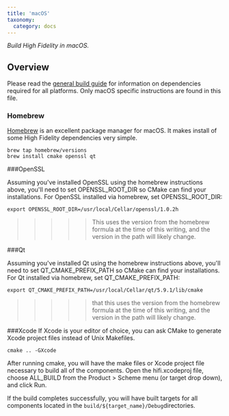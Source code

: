```yaml
---
title: 'macOS'
taxonomy:
  category: docs
---
```


*Build High Fidelity in macOS.*

## Overview

Please read the [general build guide](../build-guide) for information on dependencies required for all platforms. Only macOS specific instructions are found in this file.



### Homebrew 

[Homebrew](https://brew.sh/) is an excellent package manager for macOS. It makes install of some High Fidelity dependencies very simple.

```
brew tap homebrew/versions
brew install cmake openssl qt
```

###OpenSSL

Assuming you've installed OpenSSL using the homebrew instructions above, you'll need to set OPENSSL_ROOT_DIR so CMake can find your installations. For OpenSSL installed via homebrew, set OPENSSL_ROOT_DIR:

```
export OPENSSL_ROOT_DIR=/usr/local/Cellar/openssl/1.0.2h
```

>>>>> This uses the version from the homebrew formula at the time of this writing, and the version in the path will likely change.

###Qt 

Assuming you've installed Qt using the homebrew instructions above, you'll need to set QT_CMAKE_PREFIX_PATH so CMake can find your installations.
For Qt installed via homebrew, set QT_CMAKE_PREFIX_PATH:

``` 
export QT_CMAKE_PREFIX_PATH=/usr/local/Cellar/qt/5.9.1/lib/cmake
```


>>>>> that this uses the version from the homebrew formula at the time of this writing, and the version in the path will likely change.


###Xcode
If Xcode is your editor of choice, you can ask CMake to generate Xcode project files instead of Unix Makefiles.

```
cmake .. -GXcode

```

After running cmake, you will have the make files or Xcode project file necessary to build all of the components. Open the hifi.xcodeproj file, choose ALL_BUILD from the Product > Scheme menu (or target drop down), and click Run.

If the build completes successfully, you will have built targets for all components located in the `build/${target_name}/Debug`directories.
